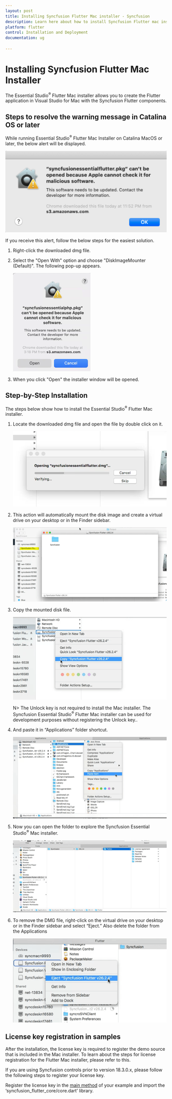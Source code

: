 ```yaml
---
layout: post
title: Installing Syncfusion Flutter Mac installer - Syncfusion
description: Learn here about how to install Syncfusion Flutter mac installer after downloading from our Syncfusion website.
platform: flutter
control: Installation and Deployment
documentation: ug

---
```


# Installing Syncfusion Flutter Mac Installer

The Essential Studio<sup>&reg;</sup> Flutter Mac installer allows you to create the Flutter application in Visual Studio for Mac with the Syncfusion Flutter components.


## Steps to resolve the warning message in Catalina OS or later

   While running Essential Studio<sup>&reg;</sup> Flutter Mac Installer on Catalina MacOS or later, the below alert will be displayed.

   ![Alert Image](images/Mac_Catalina_MacOS_Alert1.png)  
     
   If you receive this alert, follow the below steps for the easiest solution.   

   1.	Right-click the downloaded dmg file.
   2.	Select the "Open With" option and choose "DiskImageMounter (Default)". The following pop-up appears.

	    ![pop-up Image](images/Mac_Catalina_MacOS_Alert2.png)

   3.	When you click "Open" the installer window will be opened.

## Step-by-Step Installation

The steps below show how to install the Essential Studio<sup>&reg;</sup> Flutter Mac installer.

1. Locate the downloaded dmg file and open the file by double click on it.

   ![Welcome wizard](images/Mac_Installer1.png)
   

2. This action will automatically mount the disk image and create a virtual drive on your desktop or in the Finder sidebar.

   ![license wizard](images/Mac_Installer2.png)   
   

3. Copy the mounted disk file.

   ![License confirmation wizard](images/Mac_Installer3.png)
   
   N> The Unlock key is not required to install the Mac installer. The Syncfusion Essential Studio<sup>&reg;</sup> Flutter Mac installer can be used for development purposes without registering the Unlock key..


4. And paste it in “Applications” folder shortcut.

   ![license wizard](images/Mac_Installer4.png)


5. Now you can open the folder to explore the Syncfusion Essential Studio<sup>&reg;</sup> Mac installer.

   ![Installation type wizard](images/Mac_Installer5.png)


6. To remove the DMG file, right-click on the virtual drive on your desktop or in the Finder sidebar and select “Eject.” Also delete the folder from the Applications

   ![Credential wizard](images/Mac_Installer6.png)

   
## License key registration in samples

After the installation, the license key is required to register the demo source that is included in the Mac installer. To learn about the steps for license registration for the Flutter Mac installer, please refer to this.

If you are using Syncfusion controls prior to version 18.3.0.x, please follow the following steps to register your license key.

Register the license key in the [main method](https://help.syncfusion.com/flutter/licensing/overview) of your example and import the ‘syncfusion_flutter_core/core.dart’ library.